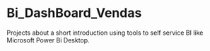 # Bi_DashBoard_Vendas

Projects about a short introduction using tools to self service BI like Microsoft Power Bi Desktop.
